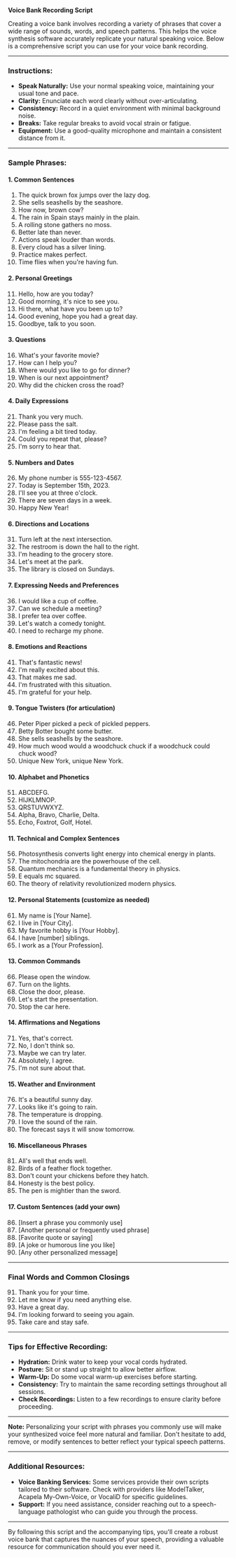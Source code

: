 **Voice Bank Recording Script**

Creating a voice bank involves recording a variety of phrases that cover a wide range of sounds, words, and speech patterns. This helps the voice synthesis software accurately replicate your natural speaking voice. Below is a comprehensive script you can use for your voice bank recording.

---

### **Instructions:**

- **Speak Naturally:** Use your normal speaking voice, maintaining your usual tone and pace.
- **Clarity:** Enunciate each word clearly without over-articulating.
- **Consistency:** Record in a quiet environment with minimal background noise.
- **Breaks:** Take regular breaks to avoid vocal strain or fatigue.
- **Equipment:** Use a good-quality microphone and maintain a consistent distance from it.

---

### **Sample Phrases:**

#### **1. Common Sentences**

1. The quick brown fox jumps over the lazy dog.
2. She sells seashells by the seashore.
3. How now, brown cow?
4. The rain in Spain stays mainly in the plain.
5. A rolling stone gathers no moss.
6. Better late than never.
7. Actions speak louder than words.
8. Every cloud has a silver lining.
9. Practice makes perfect.
10. Time flies when you're having fun.

#### **2. Personal Greetings**

11. Hello, how are you today?
12. Good morning, it's nice to see you.
13. Hi there, what have you been up to?
14. Good evening, hope you had a great day.
15. Goodbye, talk to you soon.

#### **3. Questions**

16. What's your favorite movie?
17. How can I help you?
18. Where would you like to go for dinner?
19. When is our next appointment?
20. Why did the chicken cross the road?

#### **4. Daily Expressions**

21. Thank you very much.
22. Please pass the salt.
23. I'm feeling a bit tired today.
24. Could you repeat that, please?
25. I'm sorry to hear that.

#### **5. Numbers and Dates**

26. My phone number is 555-123-4567.
27. Today is September 15th, 2023.
28. I'll see you at three o'clock.
29. There are seven days in a week.
30. Happy New Year!

#### **6. Directions and Locations**

31. Turn left at the next intersection.
32. The restroom is down the hall to the right.
33. I'm heading to the grocery store.
34. Let's meet at the park.
35. The library is closed on Sundays.

#### **7. Expressing Needs and Preferences**

36. I would like a cup of coffee.
37. Can we schedule a meeting?
38. I prefer tea over coffee.
39. Let's watch a comedy tonight.
40. I need to recharge my phone.

#### **8. Emotions and Reactions**

41. That's fantastic news!
42. I'm really excited about this.
43. That makes me sad.
44. I'm frustrated with this situation.
45. I'm grateful for your help.

#### **9. Tongue Twisters (for articulation)**

46. Peter Piper picked a peck of pickled peppers.
47. Betty Botter bought some butter.
48. She sells seashells by the seashore.
49. How much wood would a woodchuck chuck if a woodchuck could chuck wood?
50. Unique New York, unique New York.

#### **10. Alphabet and Phonetics**

51. ABCDEFG.
52. HIJKLMNOP.
53. QRSTUVWXYZ.
54. Alpha, Bravo, Charlie, Delta.
55. Echo, Foxtrot, Golf, Hotel.

#### **11. Technical and Complex Sentences**

56. Photosynthesis converts light energy into chemical energy in plants.
57. The mitochondria are the powerhouse of the cell.
58. Quantum mechanics is a fundamental theory in physics.
59. E equals mc squared.
60. The theory of relativity revolutionized modern physics.

#### **12. Personal Statements (customize as needed)**

61. My name is [Your Name].
62. I live in [Your City].
63. My favorite hobby is [Your Hobby].
64. I have [number] siblings.
65. I work as a [Your Profession].

#### **13. Common Commands**

66. Please open the window.
67. Turn on the lights.
68. Close the door, please.
69. Let's start the presentation.
70. Stop the car here.

#### **14. Affirmations and Negations**

71. Yes, that's correct.
72. No, I don't think so.
73. Maybe we can try later.
74. Absolutely, I agree.
75. I'm not sure about that.

#### **15. Weather and Environment**

76. It's a beautiful sunny day.
77. Looks like it's going to rain.
78. The temperature is dropping.
79. I love the sound of the rain.
80. The forecast says it will snow tomorrow.

#### **16. Miscellaneous Phrases**

81. All's well that ends well.
82. Birds of a feather flock together.
83. Don't count your chickens before they hatch.
84. Honesty is the best policy.
85. The pen is mightier than the sword.

#### **17. Custom Sentences (add your own)**

86. [Insert a phrase you commonly use]
87. [Another personal or frequently used phrase]
88. [Favorite quote or saying]
89. [A joke or humorous line you like]
90. [Any other personalized message]

---

### **Final Words and Common Closings**

91. Thank you for your time.
92. Let me know if you need anything else.
93. Have a great day.
94. I'm looking forward to seeing you again.
95. Take care and stay safe.

---

### **Tips for Effective Recording:**

- **Hydration:** Drink water to keep your vocal cords hydrated.
- **Posture:** Sit or stand up straight to allow better airflow.
- **Warm-Up:** Do some vocal warm-up exercises before starting.
- **Consistency:** Try to maintain the same recording settings throughout all sessions.
- **Check Recordings:** Listen to a few recordings to ensure clarity before proceeding.

---

**Note:** Personalizing your script with phrases you commonly use will make your synthesized voice feel more natural and familiar. Don't hesitate to add, remove, or modify sentences to better reflect your typical speech patterns.

---

### **Additional Resources:**

- **Voice Banking Services:** Some services provide their own scripts tailored to their software. Check with providers like ModelTalker, Acapela My-Own-Voice, or VocaliD for specific guidelines.
- **Support:** If you need assistance, consider reaching out to a speech-language pathologist who can guide you through the process.

---

By following this script and the accompanying tips, you'll create a robust voice bank that captures the nuances of your speech, providing a valuable resource for communication should you ever need it.
